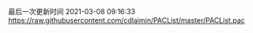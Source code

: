 最后一次更新时间 2021-03-08 09:16:33
https://raw.githubusercontent.com/cdlaimin/PACList/master/PACList.pac


